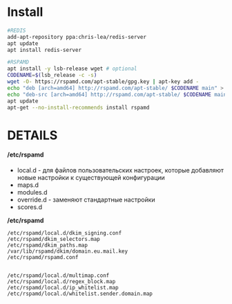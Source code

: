 
# Install

```bash
#REDIS
add-apt-repository ppa:chris-lea/redis-server
apt update
apt install redis-server

#RSPAMD
apt install -y lsb-release wget # optional
CODENAME=$(lsb_release -c -s)
wget -O- https://rspamd.com/apt-stable/gpg.key | apt-key add -
echo "deb [arch=amd64] http://rspamd.com/apt-stable/ $CODENAME main" > /etc/apt/sources.list.d/rspamd.list
echo "deb-src [arch=amd64] http://rspamd.com/apt-stable/ $CODENAME main" >> /etc/apt/sources.list.d/rspamd.list
apt update
apt-get --no-install-recommends install rspamd
```

# DETAILS
#### /etc/rspamd
* local.d - для файлов пользовательских настроек, которые добавляют новые настройки к существующей конфигурации
* maps.d
* modules.d
* override.d - заменяют стандартные настройки
* scores.d

**/etc/rspamd**


```
/etc/rspamd/local.d/dkim_signing.conf
/etc/rspamd/dkim_selectors.map
/etc/rspamd/dkim_paths.map
/var/lib/rspamd/dkim/domain.eu.mail.key
/etc/rspamd/rspamd.conf


/etc/rspamd/local.d/multimap.conf
/etc/rspamd/local.d/regex_block.map
/etc/rspamd/local.d/ip_whitelist.map
/etc/rspamd/local.d/whitelist.sender.domain.map






